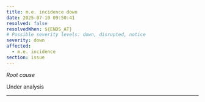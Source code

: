 ```yaml
---
title: m.e. incidence down
date: 2025-07-10 09:50:41
resolved: false
resolvedWhen: ${ENDS_AT}
# Possible severity levels: down, disrupted, notice
severity: down
affected:
  - m.e. incidence
section: issue
---
```


*Root cause*

Under analysis

---



